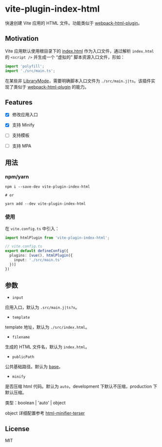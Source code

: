 # vite-plugin-index-html

快速创建 Vite 应用的 HTML 文件。功能类似于 [webpack-html-plugin](https://github.com/jantimon/html-webpack-plugin)。

## Motivation

Vite 应用默认使用根目录下的 [index.html](https://vitejs.dev/guide/#index-html-and-project-root) 作为入口文件，通过解析 `index.html` 的 `<script />` 并生成一个 “虚拟的” 脚本资源入口文件，形如：

```js
import 'polyfill';
import './src/main.ts';
```

在某些非 [LibraryMode](https://vitejs.dev/guide/build.html#library-mode)，需要明确脚本入口文件为 `./src/main.j|ts`。该插件实现了类似于 [webpack-html-plugin](https://github.com/jantimon/html-webpack-plugin) 的能力。


## Features

- [x] 修改应用入口
- [x] 支持 Minify
- [ ] 支持模板
- [ ] 支持 MPA


## 用法

### npm/yarn

```shell
npm i --save-dev vite-plugin-index-html

# or

yarn add --dev vite-plugin-index-html
```

### 使用

在 `vite.config.ts` 中引入：

```ts
import htmlPlugin from 'vite-plugin-index-html';

// vite.config.ts
export default defineConfig({
  plugins: [vue(), htmlPlugin({
    input: './src/main.ts'
  })]
})
```

## 参数

- `input`

应用入口，默认为 `.src/main.j|ts?x`。

- `template`

template 地址，默认为 `./src/index.html`。

- `filename`

生成的 HTML 文件名，默认为 `index.html`。

- `publicPath`

公共基础路径。默认为 [base](https://vitejs.dev/guide/build.html#public-base-path)。

- `minify`

是否压缩 html 代码。默认为 `auto`，development 下默认不压缩，production 下默认压缩。

类型：boolean | 'auto' | object

object 详细配置参考 [html-minifier-terser](https://www.npmjs.com/package/html-minifier-terser)
## License

MIT
